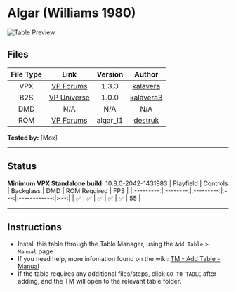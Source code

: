 # Algar (Williams 1980)

![Table Preview](../../images/vpx-algar.png)

## Files
| File Type | Link | Version | Author |
|:---------:|:----:|:-------:|:------:|
| VPX | [VP Forums](https://www.vpforums.org/index.php?app=downloads&showfile=13520) | 1.3.3 | [kalavera](https://www.vpforums.org/index.php?showuser=6139) |
| B2S | [VP Universe](https://vpuniverse.com/files/file/5121-algar-williams-1980/) | 1.0.0 | [kalavera3](https://vpuniverse.com/profile/14233-kalavera3/) |
| DMD | N/A | N/A | N/A |
| ROM | [VP Forums](https://www.vpforums.org/index.php?app=downloads&showfile=789) | algar_l1 | [destruk](https://www.vpforums.org/index.php?showuser=5) |

**Tested by:** [Mox]

---

## Status 
**Minimum VPX Standalone build:** 10.8.0-2042-1431983
| Playfield | Controls | Backglass | DMD | ROM Required | FPS |
|:---------:|:--------:|:---------:|:---:|:------------:|:---:|
| :white_check_mark: | :white_check_mark: | :white_check_mark: | :white_check_mark: | :white_check_mark: | 55 |

---

## Instructions

- Install this table through the Table Manager, using the `Add Table` > `Manual` page
- If you need help, more infomation found on the wiki: [TM - Add Table - Manual](https://github.com/LegendsUnchained/vpx-standalone-alp4k/wiki/%5B04%5D-%F0%9F%A7%A1-TM-%E2%80%90-Other-Features#add-table---manual)
- If the table requires any additional files/steps, click `GO TO TABLE` after adding, and the TM will open to the relevant table folder.

